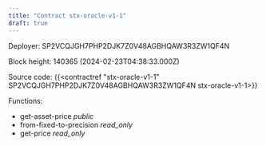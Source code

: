 ```yaml
---
title: "Contract stx-oracle-v1-1"
draft: true
---
```

Deployer: SP2VCQJGH7PHP2DJK7Z0V48AGBHQAW3R3ZW1QF4N


 



Block height: 140365 (2024-02-23T04:38:33.000Z)

Source code: {{<contractref "stx-oracle-v1-1" SP2VCQJGH7PHP2DJK7Z0V48AGBHQAW3R3ZW1QF4N stx-oracle-v1-1>}}

Functions:

* get-asset-price _public_
* from-fixed-to-precision _read_only_
* get-price _read_only_

